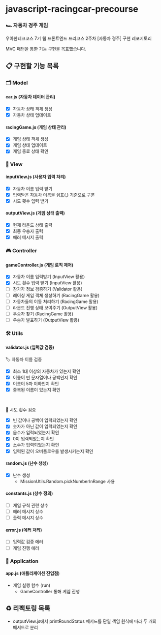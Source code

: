 # javascript-racingcar-precourse

### 🏎️ 자동차 경주 게임

우아한테크코스 7기 웹 프론트엔드 프리코스 2주차 [자동차 경주] 구현 레포지토리

MVC 패턴을 통한 기능 구현을 목표했습니다.

## 📋 구현할 기능 목록

### 🗂 Model

#### car.js (자동차 데이터 관리)

- [x] 자동차 상태 객체 생성
- [x] 자동차 상태 업데이트

#### racingGame.js (게임 상태 관리)

- [x] 게임 상태 객체 생성
- [x] 게임 상태 업데이트
- [x] 게임 종료 상태 확인

### 👀 View

#### inputView.js (사용자 입력 처리)

- [x] 자동차 이름 입력 받기
- [x] 입력받은 자동차 이름을 쉼표(,) 기준으로 구분
- [x] 시도 횟수 입력 받기

#### outputView.js (게임 상태 출력)

- [x] 현재 라운드 상태 출력
- [x] 최종 우승자 출력
- [x] 에러 메시지 출력

### 🎮 Controller

#### gameController.js (게임 로직 제어)

- [x] 자동차 이름 입력받기 (InputView 활용)
- [x] 시도 횟수 입력 받기 (InputView 활용)
- [ ] 참가자 정보 검증하기 (Validator 활용)
- [ ] 레이싱 게임 객체 생성하기 (RacingGame 활용)
- [ ] 자동차들의 이동 처리하기 (RacingGame 활용)
- [ ] 라운드 진행 상태 보여주기 (OutputView 활용)
- [ ] 우승자 찾기 (RacingGame 활용)
- [ ] 우승자 발표하기 (OutputView 활용)

### 🛠 Utils

#### validator.js (입력값 검증)

🏷️ 자동차 이름 검증

- [x] 최소 1대 이상의 자동차가 있는지 확인
- [x] 이름이 빈 문자열이나 공백인지 확인
- [x] 이름이 5자 이하인지 확인
- [x] 중복된 이름이 있는지 확인

<br>

🔢 시도 횟수 검증

- [x] 빈 값이나 공백이 입력되었는지 확인
- [x] 숫자가 아닌 값이 입력되었는지 확인
- [x] 음수가 입력되었는지 확인
- [x] 0이 입력되었는지 확인
- [x] 소수가 입력되었는지 확인
- [x] 입력된 값이 오버플로우를 발생시키는지 확인

#### random.js (난수 생성)

- [x] 난수 생성
  - MissionUtils.Random.pickNumberInRange 사용

#### constants.js (상수 정의)

- [ ] 게임 규칙 관련 상수
- [ ] 에러 메시지 상수
- [ ] 출력 메시지 상수

#### error.js (에러 처리)

- [ ] 입력값 검증 에러
- [ ] 게임 진행 에러

### 🎯 Application

#### app.js (애플리케이션 진입점)

- 게임 실행 함수 (run)
  - GameController 통해 게임 진행

## ♻️ 리팩토링 목록

- outputView.js에서 printRoundStatus 메서드를 단일 책임 원칙에 따라 두 개의 메서드로 분리
